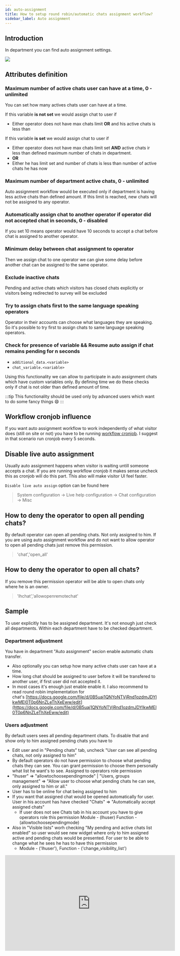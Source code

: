 ```yaml
---
id: auto-assignment
title: How to setup round robin/automatic chats assignment workflow?
sidebar_label: Auto assignment
---
```


## Introduction
In department you can find auto assignment settings.

![](/img/department/auto-assignment.jpg)

## Attributes definition

### Maximum number of active chats user can have at a time, 0 - unlimited

You can set how many actives chats user can have at a time. 

If this variable **is not set** we would assign chat to user if

* Either operator does not have max chats limit **OR** and his active chats is less than 

If this variable **is set** we would assign chat to user if

* Either operator does not have max chats limit set **AND** active chats ir less than defined maximum number of chats in department.
* **OR**
* Either he has limit set and number of chats is less than number of active chats he has now

### Maximum number of department active chats, 0 - unlimited

Auto assignment workflow would be executed only if department is having less active chats than defined amount. If this limit is reached, new chats will not be assigned to any operator.

### Automatically assign chat to another operator if operator did not accepted chat in seconds, 0 - disabled

If you set 10 means operator would have 10 seconds to accept a chat before chat is assigned to another operator.

### Minimum delay between chat assignment to operator

Then we assign chat to one operator we can give some delay before another chat can be assigned to the same operator.

### Exclude inactive chats

Pending and active chats which visitors has closed chats explicitly or visitors being redirected to survey will be excluded

### Try to assign chats first to the same language speaking operators

Operator in their accounts can choose what languages they are speaking. So it's possible to try first to assign chats to same language speaking operators.

### Check for presence of variable && Resume auto assign if chat remains pending for n seconds

* `additional_data.<variable>`
* `chat_variable.<variable>`

Using this functionality we can allow to participate in auto assignment chats which have custom variables only. By defining time we do these checks only if chat is not older than defined amount of time.

:::tip
This functionality should be used only by advanced users which want to do some fancy things :smile:
:::

## Workflow cronjob influence

If you want auto assignment workflow to work independently of what visitor does (still on site or not) you have to be running [workflow cronjob](development/cronjob.md#default-cronjob-setup). I suggest in that scenario run cronjob every 5 seconds.

## Disable live auto assignment

Usually auto assignment happens when visitor is waiting untill someone accepts a chat. If you are running workflow cronjob it makes sense uncheck this as cronjob will do this part. This also will make visitor UI feel faster.

`Disable live auto assign` option can be found here 

> System configuration -> Live help configuration -> Chat configuration -> Misc

## How to deny the operator to open all pending chats?

By default operator can open all pending chats. Not only assigned to him. If you are using auto assignment workflow and do not want to allow operator to open all pending chats just remove this permission.

> 'chat','open_all'

## How to deny the operator to open all chats?

If you remove this permission operator will be able to open chats only where he is an owner.

> 'lhchat','allowopenremotechat'

## Sample

To user explicitly has to be assigned department. It's not enough just check all departments. Within each department have to be checked department.

### Department adjustment

You have in department "Auto assignment" secion enable automatic chats transfer.

*   Also optionally you can setup how many active chats user can have at a time.
*   How long chat should be assigned to user before it will be transfered to another user, if first user did not accepted it.
*   In most cases it's enough just enable enable it. I also recommend to read round robin implementation for chat's [https://docs.google.com/file/d/0B5uaj1QNYoNTVjRnd1ozdmJDYlkwMEl0T0p6NnZLeThXeEww/edit](https://docs.google.com/file/d/0B5uaj1QNYoNTVjRnd1ozdmJDYlkwMEl0T0p6NnZLeThXeEww/edit)

### Users adjustment

By default users sees all pending department chats. To disable that and show only to him assigned pending chats you have to

*   Edit user and in "Pending chats" tab, uncheck "User can see all pending chats, not only assigned to him"
*   By default operators do not have permission to choose what pending chats they can see. You can grant permission to choose them personally what list he want's to see. Assigned to operators role permission
*   "lhuser" => "allowtochoosependingmode" | "Users, groups management" => "Allow user to choose what pending chats he can see, only assigned to him or all."
*   User has to be online for chat being assigned to him
*   If you want that assigned chat would be opened automatically for user. User in his account has have checked "Chats" => "Automatically accept assigned chats"
    *   If user does not see Chats tab in his account you have to give operators role this permission Module - (lhuser) Function - (allowtochoosependingmode)
*   Also in "Visible lists" worh checking "My pending and active chats list enabled" so user would see new widget where only to him assigned active and pending chats would be presented. For user to be able to change what he sees he has to have this permission
    *   Module - ('lhuser'), Function - ('change_visibility_list')

<iframe width="560" height="315" src="https://www.youtube.com/embed/4PTkaAs452A" frameborder="0" allow="accelerometer; autoplay; encrypted-media; gyroscope; picture-in-picture" allowfullscreen></iframe>